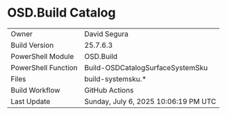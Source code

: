 ﻿# OSD.Build Catalog

| | |
|-|-|
| Owner | David Segura |
| Build Version | 25.7.6.3 |
| PowerShell Module | OSD.Build |
| PowerShell Function | Build-OSDCatalogSurfaceSystemSku |
| Files | build-systemsku.* |
| Build Workflow | GitHub Actions |
| Last Update | Sunday, July 6, 2025 10:06:19 PM UTC |
